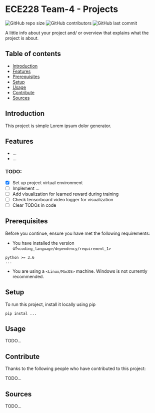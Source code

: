 # ECE228 Team-4 - Projects
![GitHub repo size](https://img.shields.io/github/repo-size/yifanwu2828/ECE_228-Team-4)
![GitHub contributors](https://img.shields.io/github/contributors/yifanwu2828/ECE_228-Team-4)
![GitHub last commit](https://img.shields.io/github/last-commit/yifanwu2828/ECE_228-Team-4)

A little info about your project and/ or overview that explains what the project is about.

## Table of contents
* [Introduction](#Introduction)
* [Features](#Features)
* [Prerequisites](#Prerequisites)
* [Setup](#setup)
* [Usage](#Usage)
* [Contribute](#Contribute)
* [Sources](#Sources)

## Introduction
This project is simple Lorem ipsum dolor generator.

## Features
* ...
* ...
### TODO:
- [x] Set up project virtual environment
- [ ] Implement ...
- [ ] Add visualization for learned reward during training
- [ ] Check tensorboard video logger for visualization
- [ ] Clear TODOs in code 

## Prerequisites
Before you continue, ensure you have met the following requirements:

* You have installed the version of`<coding_language/dependency/requirement_1>` 
```
python >= 3.6
...
```
* You are using a `<Linux/MacOS>` machine. Windows is not currently recommended.

## Setup
To run this project, install it locally using pip

```
pip instal ...
```

## Usage
TODO...

## Contribute
Thanks to the following people who have contributed to this project:

TODO...

## Sources
TODO...
